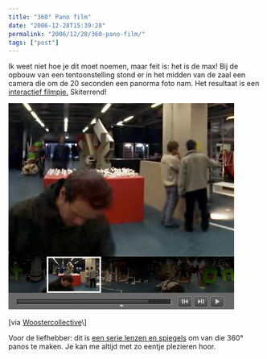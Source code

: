 ```yaml
---
title: "360° Pano film"
date: "2006-12-28T15:39:28"
permalink: "2006/12/28/360-pano-film/"
tags: ["post"]
---
```

Ik weet niet hoe je dit moet noemen, maar feit is: het is de max! Bij de opbouw van een tentoonstelling stond er in het midden van de zaal een camera die om de 20 seconden een panorma foto nam. Het resultaat is een [interactief filmpje.](http://redbullartbeat.com/index.html "http://redbullartbeat.com/index.html") Skiterrend!

[![ArtBeat](/images/blog/2006/12/artbeat.jpg)](http://redbullartbeat.com/index.html "http://redbullartbeat.com/index.html")

\[via [Woostercollective](http://www.woostercollective.com/2006/12/best_documentation_of_an_art_event_ever.html "http://www.woostercollective.com/2006/12/best_documentation_of_an_art_event_ever.html")\]

Voor de liefhebber: dit is [een serie lenzen en spiegels](http://www.tbk.de/panorama/show3.htm "http://www.tbk.de/panorama/show3.htm") om van die 360° panos te maken. Je kan me altijd met zo eentje plezieren hoor.
